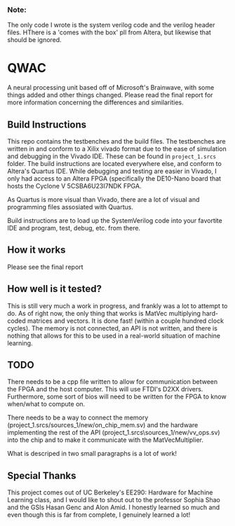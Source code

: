 ### Note:
The only code I wrote is the system verilog code and the verilog header files. HThere is a 'comes with the box' pll from Altera, but likewise that should be ignored. 

# QWAC

A neural processing unit based off of Microsoft's Brainwave, with some things added and other things changed. Please read the final report for more information concerning the differences and similarities. 

## Build Instructions

This repo contains the testbenches and the build files. The testbenches are written in and conform to a Xilix vivado format due to the ease of simulation and debugging in the Vivado IDE. These can be found in `project_1.srcs` folder. The build instructions are located everywhere else, and conform to Altera's Quartus IDE. While debugging and testing are easier in Vivado, I only had access to an Altera FPGA (specifically the DE10-Nano board that hosts the Cyclone V 5CSBA6U23I7NDK FPGA. 


As Quartus is more visual than Vivado, there are a lot of visual and programming files assosiated with Quartus. 

Build instructions are to load up the SystemVerilog code into your favortite IDE and program, test, debug, etc. from there. 

## How it works

Please see the final report

## How well is it tested?

This is still very much a work in progress, and frankly was a lot to attempt to do. As of right now, the only thing that works is MatVec multiplying hard-coded matrices and vectors. It is done fast! (within a couple hundred clock cycles). The memory is not connected, an API is not written, and there is nothing that allows for this to be used in a real-world situation of machine learning. 

## TODO

There needs to be a cpp file written to allow for communication between the FPGA and the host computer. This will use FTDI's D2XX drivers. Furthermore, some sort of bios will need to be written for the FPGA to know when/what to compute on.

There needs to be a way to connect the memory (project\_1.srcs/sources\_1/new/on\_chip\_mem.sv) and the hardware implementing the rest of the API (project\_1.srcs\sources\_1/new/vv\_ops.sv) into the chip and to make it communicate with the MatVecMultiplier.

What is descriped in two small paragraphs is a lot of work!

## Special Thanks

This project comes out of UC Berkeley's EE290: Hardware for Machine Learning class, and I would like to shout out to the professor Sophia Shao and the GSIs Hasan Genc and Alon Amid. I honestly learned so much and even though this is far from complete, I genuinely learned a lot!
